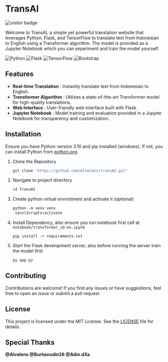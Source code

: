 
# TransAI

![visitor badge](https://visitor-badge.laobi.icu/badge?page_id=transAI)

Welcome to TransAI, a simple yet powerful translation website that leverages Python, Flask, and TensorFlow to translate text from Indonesian to English using a Transformer algorithm. The model is provided as a Jupyter Notebook which you can experiment and train the model yourself.


![Python](https://img.shields.io/badge/python-3670A0?style=for-the-badge&logo=python&logoColor=ffdd54) ![Flask](https://img.shields.io/badge/flask-%23000.svg?style=for-the-badge&logo=flask&logoColor=white) ![TensorFlow](https://img.shields.io/badge/TensorFlow-%23FF6F00.svg?style=for-the-badge&logo=TensorFlow&logoColor=white) ![Bootstrap](https://img.shields.io/badge/bootstrap-%238511FA.svg?style=for-the-badge&logo=bootstrap&logoColor=white)

## Features

* **Real-time Translation** : Instantly translate text from Indonesian to English.
* **Transformer Algorithm** : Utilizes a state-of-the-art Transformer model for high-quality translations.
* **Web Interface** : User-friendly web interface built with Flask.
* **Jupyter Notebook** : Model training and evaluation provided in a Jupyter Notebook for transparency and customization.

## Installation

Ensure you have Python version 3.10 and pip installed (windows). If not, you can install Python from [python.org](https://www.python.org/). 

1. Clone the Repository

   ```powershell
   git clone "https://github.com/Alvalens/transAI.git"
   ```
2. Navigate to project directory

   ```powershell
   cd TransAI
   ```
3. Create python virtual envirotment and activate it (optional)

   ```powershell
   python -m venv venv
   .venv\Scripts\activate
   ```
4. Install Dependency, also ensure you run notebook first cell  at `notebook/transformer_id-en.ipynb`

   ```
   pip install -r requirements.txt

   ```
5. Start the Flask development server, also before running the server train the model first

   ```powershell
   py app.py
   ```

## Contributing

Contributions are welcome! If you find any issues or have suggestions, feel free to open an issue or submit a pull request. 

## License

This project is licensed under the MIT License. See the [LICENSE](LICENSE) file for details.

## Special Thanks

**@Alvalens @Burhanudin26 @Adin.dXa**

